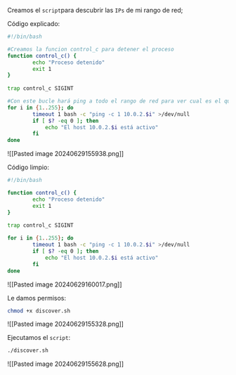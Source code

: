 
Creamos el ``script``para descubrir las ``IPs`` de mi rango de red;

Código explicado:

```Bash
#!/bin/bash

#Creamos la funcion control_c para detener el proceso
function control_c() {
        echo "Proceso detenido"
        exit 1
}
 
trap control_c SIGINT

#Con este bucle hará ping a todo el rango de red para ver cual es el que está activo
for i in {1..255}; do
        timeout 1 bash -c "ping -c 1 10.0.2.$i" >/dev/null
        if [ $? -eq 0 ]; then
            echo "El host 10.0.2.$i está activo"
        fi
done
```

![[Pasted image 20240629155938.png]]

Código limpio:

```Bash
#!/bin/bash

function control_c() {
        echo "Proceso detenido"
        exit 1
}
 
trap control_c SIGINT

for i in {1..255}; do
        timeout 1 bash -c "ping -c 1 10.0.2.$i" >/dev/null
        if [ $? -eq 0 ]; then
            echo "El host 10.0.2.$i está activo"
        fi
done
```

![[Pasted image 20240629160017.png]]

Le damos permisos:

```Bash
chmod +x discover.sh
```

![[Pasted image 20240629155328.png]]

Ejecutamos el ``script``:

```Bash
./discover.sh
```

![[Pasted image 20240629155628.png]]